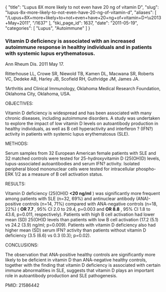 {
  "title": "Lupus 8X more likely to not even have 20 ng of vitamin D",
  "slug": "lupus-8x-more-likely-to-not-even-have-20-ng-of-vitamin-d",
  "aliases": [
    "/Lupus+8X+more+likely+to+not+even+have+20+ng+of+vitamin+D+\u2013+May+2011",
    "/1637"
  ],
  "tiki_page_id": 1637,
  "date": "2011-05-19",
  "categories": [
    "Lupus",
    "Autoimmune"
  ]
}


### Vitamin D deficiency is associated with an increased autoimmune response in healthy individuals and in patients with systemic lupus erythematosus.

Ann Rheum Dis. 2011 May 17. 

Ritterhouse LL, Crowe SR, Niewold TB, Kamen DL, Macwana SR, Roberts VC, Dedeke AB, Harley JB, Scofield RH, Guthridge JM, James JA.

1Arthritis and Clinical Immunology, Oklahoma Medical Research Foundation, Oklahoma City, Oklahoma, USA.

OBJECTIVES:

Vitamin D deficiency is widespread and has been associated with many chronic diseases, including autoimmune disorders. A study was undertaken to explore the impact of low vitamin D levels on autoantibody production in healthy individuals, as well as B cell hyperactivity and interferon ? (IFN?) activity in patients with systemic lupus erythematosus (SLE).

METHODS:

Serum samples from 32 European American female patients with SLE and 32 matched controls were tested for 25-hydroxyvitamin D (25(OH)D) levels, lupus-associated autoantibodies and serum IFN? activity. Isolated peripheral blood mononuclear cells were tested for intracellular phospho-ERK 1/2 as a measure of B cell activation status.

RESULTS:

Vitamin D deficiency (25(OH)D  **<20 ng/ml** ) was significantly more frequent among patients with SLE (n=32, 69%) and antinuclear antibody (ANA)-positive controls (n=14, 71%) compared with ANA-negative controls (n=18, 22%) ( **OR 7.7** , 95% CI 2.0 to 29.4, p=0.003 and  **OR 8.8** , 95% CI 1.8 to 43.6, p=0.011, respectively). Patients with high B cell activation had lower mean (SD) 25(OH)D levels than patients with low B cell activation (17.2 (5.1) vs 24.2 (3.9) ng/ml; p=0.009). Patients with vitamin D deficiency also had higher mean (SD) serum IFN? activity than patients without vitamin D deficiency (3.5 (6.6) vs 0.3 (0.3); p=0.02).

CONCLUSIONS:

The observation that ANA-positive healthy controls are significantly more likely to be deficient in vitamin D than ANA-negative healthy controls, together with the finding that vitamin D deficiency is associated with certain immune abnormalities in SLE, suggests that vitamin D plays an important role in autoantibody production and SLE pathogenesis.

PMID: 21586442 
